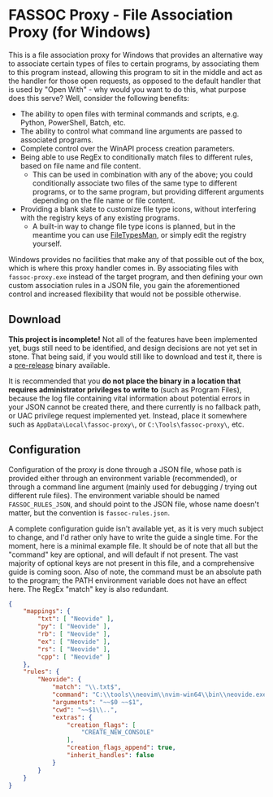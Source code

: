 # FASSOC Proxy - File Association Proxy (for Windows)
This is a file association proxy for Windows that provides an alternative way to associate certain types of files to certain programs, by associating them to this program instead, allowing this program to sit in the middle and act as the handler for those open requests, as opposed to the default handler that is used by "Open With" - why would you want to do this, what purpose does this serve? Well, consider the following benefits:

* The ability to open files with terminal commands and scripts, e.g. Python, PowerShell, Batch, etc.
* The ability to control what command line arguments are passed to associated programs.
* Complete control over the WinAPI process creation parameters.
* Being able to use RegEx to conditionally match files to different rules, based on file name and file content.
  * This can be used in combination with any of the above; you could conditionally associate two files of the same type to different programs, or to the same program, but providing different arguments depending on the file name or file content.
* Providing a blank slate to customize file type icons, without interfering with the registry keys of any existing programs.
  * A built-in way to change file type icons is planned, but in the meantime you can use [FileTypesMan](https://www.nirsoft.net/utils/file_types_manager.html), or simply edit the registry yourself.

Windows provides no facilities that make any of that possible out of the box, which is where this proxy handler comes in. By associating files with `fassoc-proxy.exe` instead of the target program, and then defining your own custom association rules in a JSON file, you gain the aforementioned control and increased flexibility that would not be possible otherwise.

## Download
__This project is incomplete!__ Not all of the features have been implemented yet, bugs still need to be identified, and design decisions are not yet set in stone. That being said, if you would still like to download and test it, there is a [pre-release]() binary available.

It is recommended that you __do not place the binary in a location that requires administrator privileges to write to__ (such as Program Files), because the log file containing vital information about potential errors in your JSON cannot be created there, and there currently is no fallback path, or UAC privilege request implemented yet. Instead, place it somewhere such as `AppData\Local\fassoc-proxy\`, or `C:\Tools\fassoc-proxy\`, etc.

## Configuration
Configuration of the proxy is done through a JSON file, whose path is provided either through an environment variable (recommended), or through a command line argument (mainly used for debugging / trying out different rule files). The environment variable should be named `FASSOC_RULES_JSON`, and should point to the JSON file, whose name doesn't matter, but the convention is `fassoc-rules.json`.

A complete configuration guide isn't available yet, as it is very much subject to change, and I'd rather only have to write the guide a single time. For the moment, here is a minimal example file. It should be of note that all but the "command" key are optional, and will default if not present. The vast majority of optional keys are not present in this file, and a comprehensive guide is coming soon. Also of note, the command must be an absolute path to the program; the PATH environment variable does not have an effect here. The RegEx "match" key is also redundant.

```json
{
    "mappings": {
        "txt": [ "Neovide" ],
        "py": [ "Neovide" ],
        "rb": [ "Neovide" ],
        "ex": [ "Neovide" ],
        "rs": [ "Neovide" ],
        "cpp": [ "Neovide" ]
    },
    "rules": {
        "Neovide": {
            "match": "\\.txt$",
            "command": "C:\\tools\\neovim\\nvim-win64\\bin\\neovide.exe",
            "arguments": "~~$0 ~~$1",
            "cwd": "~~$1\\..",
            "extras": {
                "creation_flags": [
                    "CREATE_NEW_CONSOLE"
                ],
                "creation_flags_append": true,
                "inherit_handles": false
            }
        }
    }
}
```


